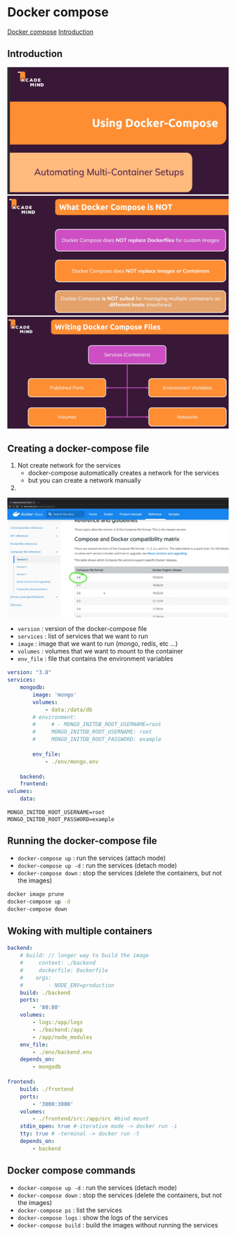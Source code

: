 # Docker compose

[Docker compose](#docker-compose)
    [Introduction](#introduction)

## Introduction

![alt text](image.png)
![alt text](image-1.png)
![alt text](image-2.png)

## Creating a docker-compose file

1. Not create network for the services
    - docker-compose automatically creates a network for the services
    - but you can create a network manually
2.

![version docker compose](image-3.png)

- `version` : version of the docker-compose file
- `services` : list of services that we want to run
- `image` : image that we want to run (mongo, redis, etc ...)
- `volumes` : volumes that we want to mount to the container
- `env_file` : file that contains the environment variables

```yaml
version: "3.8"
services:
    mongodb:
        image: 'mongo'
        volumes:
            - data:/data/db
        # environment:
        #     # - MONGO_INITDB_ROOT_USERNAME=root
        #     MONGO_INITDB_ROOT_USERNAME: root
        #     MONGO_INITDB_ROOT_PASSWORD: example

        env_file:
            - ./env/mongo.env

    backend:
    frontend:
volumes:
    data:
```

```env
MONGO_INITDB_ROOT_USERNAME=root
MONGO_INITDB_ROOT_PASSWORD=example
```

## Running the docker-compose file

- `docker-compose up` : run the services (attach mode)
- `docker-compose up -d` : run the services (detach mode)
- `docker-compose down` : stop the services (delete the containers, but not the images)

```bash
docker image prune
docker-compose up -d
docker-compose down
```

## Woking with multiple containers

```yaml
backend:
    # build: // longer way to build the image
    #     context: ./backend
    #     dockerfile: Dockerfile
    #    args:
    #        - NODE_ENV=production
    build: ./backend
    ports:
        - '80:80'
    volumes:
        - logs:/app/logs
        - ./backend:/app
        - /app/node_modules
    env_file:
        - ./env/backend.env
    depends_on:
        - mongodb

frontend:
    build: ./frontend
    ports:
        - '3000:3000'
    volumes:
        - ./frontend/src:/app/src #bind mount
    stdin_open: true #-iterative mode -> docker run -i
    tty: true # -terminal -> docker run -t
    depends_on:
        - backend
```

## Docker compose commands

- `docker-compose up -d` : run the services (detach mode)
- `docker-compose down` : stop the services (delete the containers, but not the images)
- `docker-compose ps` : list the services
- `docker-compose logs` : show the logs of the services
- `docker-compose build` : build the images without running the services
